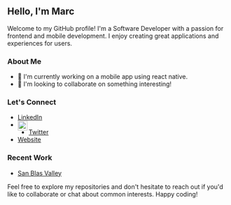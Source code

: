 ## Hello, I'm Marc

Welcome to my GitHub profile! I'm a Software Developer with a passion for frontend and mobile development. I enjoy creating great applications and experiences for users.

### About Me

- 🌱 I'm currently working on a mobile app using react native.
- 🤝 I'm looking to collaborate on something interesting!

### Let's Connect

- [LinkedIn](https://www.linkedin.com/in/marcffinger/)
- [<img align="left" alt="LinkedIn" width="22px" src="https://raw.githubusercontent.com/peterthehan/peterthehan/master/assets/linkedin.svg" />](ttps://www.linkedin.com/in/marcffinger/)
- [Twitter](https://twitter.com/techwithmarc)
- [Website](https://www.marcfinger.com)

### Recent Work

- [San Blas Valley]([https://sanblasvalley.com/])

Feel free to explore my repositories and don't hesitate to reach out if you'd like to collaborate or chat about common interests. Happy coding!
